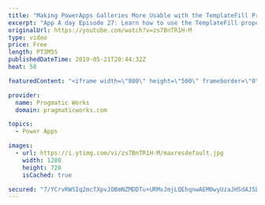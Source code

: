 ```yaml
---
title: "Making PowerApps Galleries More Usable with the TemplateFill Property"
excerpt: "App A day Episode 27: Learn how to use the TemplateFill property to make your PowerApps galleries more usable.  For more PowerApps training, visit http://www.pragmaticworkstraining.com  Or we're passionate about building apps for you: http://www.powerplatformpros.com"
originalUrl: https://youtube.com/watch?v=zs7BnTR1H-M
type: video
price: Free
length: PT3M5S
publishedDateTime: 2019-05-21T20:44:32Z
heat: 50

featuredContent: "<iframe width=\"800\" height=\"500\" frameborder=\"0\" src=\"https://www.youtube.com/embed/zs7BnTR1H-M\" allow=\"accelerometer; autoplay; encrypted-media; gyroscope; picture-in-picture\" allowfullscreen></iframe>"

provider:
  name: Progmatic Works
  domain: pragmaticworks.com

topics:
  - Power Apps

images:
  - url: https://i.ytimg.com/vi/zs7BnTR1H-M/maxresdefault.jpg
    width: 1280
    height: 720
    isCached: true

secured: "7/YCrvRWSIq2mcfXpvJOBmNZMDDTu+URMxJmjLQEhqnwAEM0wyUzaJHSdAJ5LCViO8ph8RwNBLEaEl2/o/JYK459YG6aXTiDiOMNDJnYh3ZTIuvrI1vI0MbRHmi3xLFtOVDiOqLhPVTAvHbzEyH4/Kd9Vj3pyh4q9SN7qaseGd3Z83ApMT5u+82GVFuLTtE03D47dMFFre1SYnmSrzJMOSM2exlOnNAZmz7YWerWsAYX4NJZ+URcRkz7So4XNSFjaD4ij8hPuStxdgyeFFIEHyPK8B8gDL3jiwhoIykBdDZJ8qfBwKzRoV14vpsmpLhZpXywqta97ayo+hniKJbbJCAhBU5bzjD+HtXDScxi/3gOJ73cbOpTwBgwj11wYP2pNJCaxDBk7hstVy08F+0GBX6D+s+OXVN6mIQ1iitk59U=;RLqClf+IsAfFmVp1GR8s2A=="
---
```


